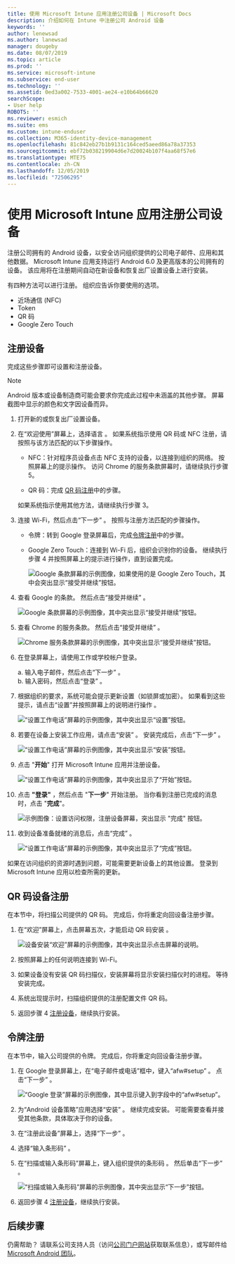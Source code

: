 ```yaml
---
title: 使用 Microsoft Intune 应用注册公司设备 | Microsoft Docs
description: 介绍如何在 Intune 中注册公司 Android 设备
keywords: ''
author: lenewsad
ms.author: lanewsad
manager: dougeby
ms.date: 08/07/2019
ms.topic: article
ms.prod: ''
ms.service: microsoft-intune
ms.subservice: end-user
ms.technology: ''
ms.assetid: 0ed3a002-7533-4001-ae24-e10b64b66620
searchScope:
- User help
ROBOTS: ''
ms.reviewer: esmich
ms.suite: ems
ms.custom: intune-enduser
ms.collection: M365-identity-device-management
ms.openlocfilehash: 81c842eb27b1b9131c164ced5aeed86a78a37353
ms.sourcegitcommit: ebf72b038219904d6e7d20024b107f4aa68f57e6
ms.translationtype: MTE75
ms.contentlocale: zh-CN
ms.lasthandoff: 12/05/2019
ms.locfileid: "72506295"
---
```

# <a name="enroll-your-corporate-device-with-the-microsoft-intune-app"></a>使用 Microsoft Intune 应用注册公司设备

注册公司拥有的 Android 设备，以安全访问组织提供的公司电子邮件、应用和其他数据。 Microsoft Intune 应用支持运行 Android 6.0 及更高版本的公司拥有的设备。 该应用将在注册期间自动在新设备和恢复出厂设置设备上进行安装。 

有四种方法可以进行注册。 组织应告诉你要使用的选项。
 
* 近场通信 (NFC)  
* Token  
* QR 码   
* Google Zero Touch  

## <a name="enroll-device"></a>注册设备 
完成这些步骤即可设置和注册设备。  

> [!NOTE]
> Android 版本或设备制造商可能会要求你完成此过程中未涵盖的其他步骤。 屏幕截图中显示的颜色和文字因设备而异。  

1. 打开新的或恢复出厂设置设备。  
2. 在“欢迎使用”屏幕上，选择语言  。   如果系统指示使用 QR 码或 NFC 注册，请按照与该方法匹配的以下步骤操作。  
     * NFC：针对程序员设备点击 NFC 支持的设备，以连接到组织的网络。 按照屏幕上的提示操作。 访问 Chrome 的服务条款屏幕时，请继续执行步骤 5。  

     * QR 码：完成 [QR 码注册](#qr-code-enrollment)中的步骤。  

     如果系统指示使用其他方法，请继续执行步骤 3。    

3. 连接 Wi-Fi，然后点击“下一步”  。 按照与注册方法匹配的步骤操作。 

    * 令牌：转到 Google 登录屏幕后，完成[令牌注册](#token-enrollment)中的步骤。  
    * Google Zero Touch：连接到 Wi-Fi 后，组织会识别你的设备。 继续执行步骤 4 并按照屏幕上的提示进行操作，直到设置完成。    
 
       ![Google 条款屏幕的示例图像，如果使用的是 Google Zero Touch，其中会突出显示“接受并继续”按钮。](./media/google-zero-touch-intune-app-01.png)   
   
4. 查看 Google 的条款。 然后点击“接受并继续”  。  

      ![Google 条款屏幕的示例图像，其中突出显示“接受并继续”按钮。](./media/fully-managed-intune-app-04.png)   

6. 查看 Chrome 的服务条款。 然后点击“接受并继续”  。  

   ![Chrome 服务条款屏幕的示例图像，其中突出显示“接受并继续”按钮。](./media/fully-managed-intune-app-06.png)   

7. 在登录屏幕上，请使用工作或学校帐户登录。   

    a. 输入电子邮件，然后点击“下一步”  。      
    b. 输入密码，然后点击“登录”  。  

8. 根据组织的要求，系统可能会提示更新设置（如锁屏或加密）。 如果看到这些提示，请点击“设置”并按照屏幕上的说明进行操作  。  

   ![“设置工作电话”屏幕的示例图像，其中突出显示“设置”按钮。](./media/fully-managed-intune-app-10.png)   

9. 若要在设备上安装工作应用，请点击“安装”  。 安装完成后，点击“下一步”  。  

   ![“设置工作电话”屏幕的示例图像，其中突出显示“安装”按钮。](./media/fully-managed-intune-app-11.png)   

10. 点击 "**开始**" 打开 Microsoft Intune 应用并注册设备。 

    ![“设置工作电话”屏幕的示例图像，其中突出显示了“开始”按钮。](./media/fully-managed-intune-app-17.png)   

11. 点击 **"登录"** ，然后点击 "**下一步**" 开始注册。 当你看到注册已完成的消息时，点击 "**完成**"。  

    ![示例图像：设置访问权限，注册设备屏幕，突出显示 "完成" 按钮。](./media/fully-managed-intune-app-19.png)   

10. 收到设备准备就绪的消息后，点击“完成”  。  

    ![“设置工作电话”屏幕的示例图像，其中突出显示了“完成”按钮。](./media/fully-managed-intune-app-18.png)   

如果在访问组织的资源时遇到问题，可能需要更新设备上的其他设置。 登录到 Microsoft Intune 应用以检查所需的更新。   


## <a name="qr-code-enrollment"></a>QR 码设备注册  
在本节中，将扫描公司提供的 QR 码。  完成后，你将重定向回设备注册步骤。     
  
1. 在“欢迎”屏幕上，点击屏幕五次，才能启动 QR 码安装  。  

   ![设备安装“欢迎”屏幕的示例图像，其中突出显示点击屏幕的说明。](./media/qr-code-intune-app-01.png)  

2. 按照屏幕上的任何说明连接到 Wi-Fi。  
3. 如果设备没有安装 QR 码扫描仪，安装屏幕将显示安装扫描仪时的进程。 等待安装完成。  
4. 系统出现提示时，扫描组织提供的注册配置文件 QR 码。  
5. 返回步骤 4 [注册设备](#enroll-device)，继续执行安装。  

## <a name="token-enrollment"></a>令牌注册  
在本节中，输入公司提供的令牌。 完成后，你将重定向回设备注册步骤。  

1. 在 Google 登录屏幕上，在“电子邮件或电话”框中，键入“afw#setup”   。 点击“下一步”  。 

   ![“Google 登录”屏幕的示例图像，其中显示键入到字段中的“afw#setup”。](./media/token-intune-app-01.png)   

2. 为“Android 设备策略”应用选择“安装”   。 继续完成安装。 可能需要查看并接受其他条款，具体取决于你的设备。    

3. 在“注册此设备”屏幕上，选择“下一步”   。  

4. 选择“输入条形码”  。  

5. 在“扫描或输入条形码”屏幕上，键入组织提供的条形码  。  然后单击“下一步”  。  

   ![“扫描或输入条形码”屏幕的示例图像，其中突出显示“下一步”按钮。](./media/token-intune-app-04.png)  

6. 返回步骤 4 [注册设备](#enroll-device)，继续执行安装。  



## <a name="next-steps"></a>后续步骤   
仍需帮助？ 请联系公司支持人员（访问[公司门户网站](https://go.microsoft.com/fwlink/?linkid=2010980)获取联系信息），或写邮件给 <a href="mailto:wintunedroidfbk@microsoft.com?subject=I'm having trouble with enrolling my Android device&body=Describe the issue you're experiencing here.">Microsoft Android 团队</a>。  
